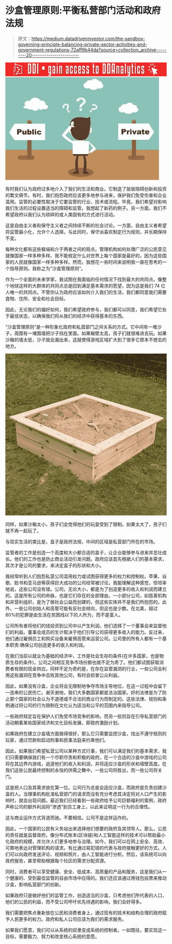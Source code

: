 # 沙盒管理原则:平衡私营部门活动和政府法规

> 原文：<https://medium.datadriveninvestor.com/the-sandbox-governing-principle-balancing-private-sector-activities-and-government-regulations-72aff9b44da?source=collection_archive---------20----------------------->

[![](img/fb9b09bd531ce2de07be5770efc057fe.png)](http://www.track.datadriveninvestor.com/181206BRed)![](img/00dbb4b21ca6060d73495a67371c1871.png)

有时我们认为政府过多地介入了我们的生活和商业。它制造了层层阻碍创新和投资的繁文缛节。有时，我们抱怨政府应该更多地参与进来，保护我们免受伤害和企业滥用。监管的必要性取决于它要监管的行业、技术或流程。毕竟，我们希望对影响我们生活的过程设置适当的障碍和监管。我想起了新药的例子。另一方面，我们不希望政府以我们认为琐碎的或人类固有的方式进行活动。

这是自由主义者和保守主义者之间持续不断的社会讨论。一方面，自由主义者希望将监管最小化，允许个人选择。与此同时，保守派喜欢制定行为规则，并长期保持不变。

每种文化都有这些极端和介于两者之间的观点。管理机构如何处理广泛的公民意见就像国家一样多种多样。我不能规定什么对世界上每个国家是最好的，因为这些国家的人民就像国家一样多种多样。然而，我想花一些时间来说明我一直在思考的一个指导原则。我称之为“沙盒管理原则”。

作为一个全面的未来学家，我试图在我面临的任何情况下找到最大的共同点。像整个地球这样的大群体的共同点总是回到满足基本需求的愿望，因为这是我们 74 亿人唯一的共同点。不管你认为政府应该如何介入我们的生活，我们都同意我们需要食物、住所、安全和社会目标。

因此，无论我们的偏好如何，我们希望政府参与，我们都可以同意，我们希望它处于最佳状态，以确保我们将从我们的经济中获得基本的东西。

“沙盒管理原则”是一种形象化政府和私营部门之间关系的方式。它中间有一堆沙子，周围有一堵围墙把沙子挡在里面。如果箱壁太高，孩子们就很难进去玩。如果沙箱的墙太低，沙子就会漏出来，这就使得游戏区域扩大到了很多它原本不想去的地方。

![](img/25b497043d5cf0162e78a26c672fdf72.png)

同样，如果沙箱太小，孩子们会觉得他们的玩耍受到了限制。如果太大了，孩子们就不再一起玩了。

与现实生活的类比是，盒子是政府法规，中间的区域是私营部门所在的市场。

监管者的工作是创造一个高度和大小都合适的盒子，让企业能够参与进来并茁壮成长。他们的工作也是防止商业活动引发问题。政府应该首先根据人们的基本需求，其次才是公司的要求，来决定盒子的形状和大小。

我经常听到人们抱怨私营公司滥用权力或试图获得更多的权力和控制权。苹果、谷歌、脸书和亚马逊等获得巨大成功的公司经常被讨论。我能理解这种感觉，但坦率地说，这些公司没有错。公司，无论大小，都是为了创造更多的收入和利润而建立的。这是所有公司的命脉，也是它们存在的全部理由。一小部分公司，如慈善机构和非营利组织，是为了做社会公益而创建的，但这些实体并不是我们所抱怨的。此外，一些公司创始人和高管可能有反社会倾向，但这也是少数。在北美，超过 80%的犯罪是由生活在贫困线以下的人所为，而不是富人。

公司所有者将他们的钱投资到公司中以产生利润。他们选择了一个董事会来监督他们的利益。董事会成员的生计取决于他们引导公司获得更多收入的能力。反过来，他们通过雇佣员工和购买设备来雇佣高管来运营公司。公司里的所有人都有一个基本职责:确保公司创造更多的收入和利润。

在我们当前以就业为基础的经济中，工作是社会生存的条件(在许多国家，也是物质生存的条件)，公司之间相互竞争市场份额也就不足为奇了。他们都试图获取消费者有限的现金供应。同样不足为奇的是，在存在监管漏洞的行业，一些公司会利用这些漏洞在竞争中击败其他公司，有时会损害公众利益。

因此，如果没有沙盒，企业将会无限制地争夺市场主导地位，在这一过程中会留下一连串的公民伤亡。谢天谢地，我们大多数国家都是法治国家。好的法律是为了防止那个国家的社会认为不道德或不合法的商业行为而制定的。这些法律、规则和条例通过将公司的行为限制在文化认为适当和公平的范围内来指导公司。

一些政府规定旨在保护人们免受市场竞争的影响，而另一些则旨在引导私营部门的活动朝着某些国家经济和文化目标发展，即政府激励计划。

如果政府在建立沙盒墙方面做得很好，那么它只需要监控沙盒，找出不遵守规则的玩家，通过罚款和启动刑事和民事法庭来约束他们。

因此，如果我们希望私营公司以某种方式行事，我们可以满足我们的基本需求，我们只需要确保我们有一个尽职尽责和积极的政府。在一个合适的沙盒中游戏的公司将在其边界内游戏，追逐他们的收入和利润，并将适应沙盒的形状和墙壁高度。在我们这些公民最终控制的永恒的供需之舞中，一些公司将胜出，而一些公司将关门。

这是把人口及其需求放在第一位。公司行为总是会适应沙盒，而政府是负责创建沙盒的人。当理事机构批准私营部门的请求而没有充分考虑其决定将对人口产生的影响时，就会出现问题。最近我们已经看到一些政府给予公司巨额福利的案例，政府声称公司的额外利润将“渗透”到员工身上，以此来证明这一行为的合理性。

这与商业运作方式背道而驰。不要相信。公司不是这样运作的。

因此，一个国家的公民有义务站出来选择他们想要的政府及其领导人。那么，公民的责任就是监督政府。像分布式账本(区块链)和人工智能这样的技术可以帮助最小化政府的规模，并允许人们更多地参与治理。如今，我们可以在网上安全、高效、可靠地表达对管理机构的请求。有比通过易犯错的代表与政府接触更好的方式。人们可以向政府发送评论、视频和照片，由人工智能进行分析。然后，该系统可以向政府报告，甚至帮助根据每个社区的需求分配资源。

同时，消费者可以享受健康、安全、低成本、高质量的产品和服务，这是我们从一个健康的、受到最佳监管的自由市场中应得的。我们还应该通过用钱包投票来推动沙盒，影响私营部门的创新。

如果政府只是做好他们的监管工作，创造适当的沙盒，只考虑他们所代表的人口，他们的公民的利益，而不受公司呼吁优先待遇的影响，我们会好得多。

我们需要把焦点重新放在公民和消费者身上，通过现有的技术和结构合理的政府赋予人民更多的权力。政府和私人公司应该为我们的需求服务。

如果我们愿意，我们可以从系统的奴隶变成系统的控制者。一如既往，要实现这一目标，需要毅力、努力和改变核心系统的意愿。